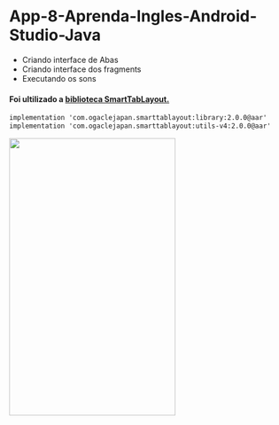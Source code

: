 # App-8-Aprenda-Ingles-Android-Studio-Java

- Criando interface de Abas
- Criando interface dos fragments
- Executando os sons

#### Foi ultilizado a [biblioteca SmartTabLayout.](https://github.com/ogaclejapan/SmartTabLayout)

```txt
implementation 'com.ogaclejapan.smarttablayout:library:2.0.0@aar'
implementation 'com.ogaclejapan.smarttablayout:utils-v4:2.0.0@aar'
```
<div>
    <img align="left"  height="500" width="300" src="gif.gif">
</div>
